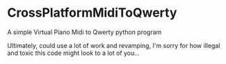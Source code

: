 # CrossPlatformMidiToQwerty
A simple Virtual Piano Midi to Qwerty python program

Ultimately, could use a lot of work and revamping, I'm sorry for how illegal and toxic this code might look to a lot of you...
